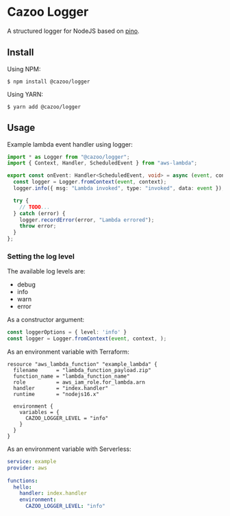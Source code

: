 # Cazoo Logger

A structured logger for NodeJS based on [pino](https://github.com/pinojs/pino).

## Install

Using NPM:

```
$ npm install @cazoo/logger
```

Using YARN:

```
$ yarn add @cazoo/logger
```

## Usage

Example lambda event handler using logger:

```typescript
import * as Logger from "@cazoo/logger";
import { Context, Handler, ScheduledEvent } from "aws-lambda";

export const onEvent: Handler<ScheduledEvent, void> = async (event, context) => {
  const logger = Logger.fromContext(event, context);
  logger.info({ msg: "Lambda invoked", type: "invoked", data: event });

  try {
    // TODO...
  } catch (error) {
    logger.recordError(error, "Lambda errored");
    throw error;
  }
};
```

### Setting the log level

The available log levels are:
- debug
- info
- warn
- error

As a constructor argument:

```typescript
const loggerOptions = { level: 'info' }
const logger = Logger.fromContext(event, context, );
```

As an environment variable with Terraform:

```hcl
resource "aws_lambda_function" "example_lambda" {
  filename      = "lambda_function_payload.zip"
  function_name = "lambda_function_name"
  role          = aws_iam_role.for_lambda.arn
  handler       = "index.handler"
  runtime       = "nodejs16.x"

  environment {
    variables = {
      CAZOO_LOGGER_LEVEL = "info"
    }
  }
}
```

As an environment variable with Serverless:

```yaml	
service: example
provider: aws
 
functions:
  hello:
    handler: index.handler
    environment:
      CAZOO_LOGGER_LEVEL: "info"
```
